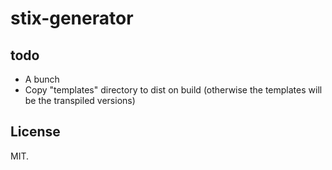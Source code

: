 # stix-generator

## todo 

- A bunch
- Copy "templates" directory to dist on build (otherwise the templates will be the transpiled versions)

## License

MIT.
